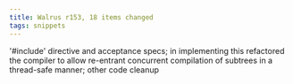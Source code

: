 ```yaml
---
title: Walrus r153, 18 items changed
tags: snippets
---
```


'\#include' directive and acceptance specs; in implementing this refactored the compiler to allow re-entrant concurrent compilation of subtrees in a thread-safe manner; other code cleanup
